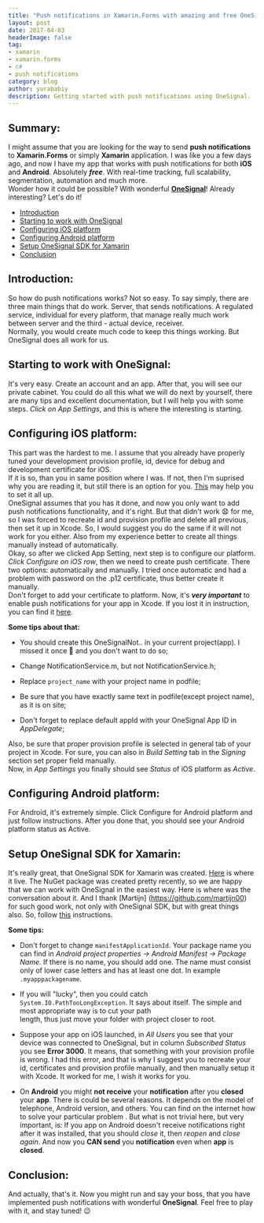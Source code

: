 ```yaml
---
title: "Push notifications in Xamarin.Forms with amazing and free OneSignal"
layout: post
date: 2017-04-03
headerImage: false
tag:
- xamarin
- xamarin.forms
- c#
- push notifications
category: blog
author: yurababiy
description: Getting started with push notifications using OneSignal.
---
```


## Summary:
I might assume that you are looking for the way to send __push notifications__ to
__Xamarin.Forms__ or simply __Xamarin__ application. I was like you a few days ago, and now
 I have my app that works with push notifications for both __iOS__ and __Android__. Absolutely
___free___. With real-time tracking, full scalability, segmentation, automation and much
more.  
 Wonder how it could be possible? With wonderful [__OneSignal__](https://onesignal.com/)! Already
interesting? Let's do it!

- [Introduction](#introduction)
- [Starting to work with OneSignal](#starting-to-work-with-onesignal)
- [Configuring iOS platform](#configuring-ios-platform)
- [Configuring Android platform](#configuring-android-platform)
- [Setup OneSignal SDK for Xamarin](#setup-onesignal-sdk-for-xamarin)
- [Conclusion](#conclusion)

## Introduction:
So how do push notifications works? Not so easy. To say simply, there are three
main things that do work. Server, that sends notifications. A regulated service,
individual for every platform, that manage really much work between server and
the third - actual device, receiver.  
Normally, you would create much code to keep this things working. But OneSignal
does all work for us.

## Starting to work with OneSignal:
It's very easy. Create an account and an app. After that, you will see our private
cabinet. You could do all this what we will do next by yourself, there are many tips
and excellent documentation, but I will help you with some steps.
_Click on App Settings_, and this is where the interesting is starting.

## Configuring iOS platform:
This part was the hardest to me. I assume that you already have properly tuned your
development provision profile, id, device for debug and development
certificate for iOS.  
If it is so, than you in same position where I was. If not,
then I'm suprised why you are reading it, but still there is an option for you.
[This](https://developer.xamarin.com/guides/ios/getting_started/installation/device_provisioning/)
may help you to set it all up.  
OneSignal assumes that you has it done, and
now you only want to add push notifications functionality, and it's right.
But that didn't work :anguished: for me, so I was forced to recreate id and provision
profile and delete all previous, then set it up in Xcode. So, I would suggest
you do the same if it will not work for you either. Also from my experience
better to create all things manually instead of automatically.  
Okay, so after we clicked App Setting, next step is to configure our platform.
_Click Configure on iOS row_, then we need to create push certificate.
There two options: automatically and manually. I tried once automatic and had a problem
with password on the .p12 certificate, thus better create it manually.  
Don't forget to add your certificate to platform. Now, it's ___very important___
to enable push notifications for your app in Xcode. If you lost it in instruction,
you can find it [here](https://documentation.onesignal.com/docs/ios-sdk-setup#section-2-add-required-capabilities).  

__Some tips about that:__  

* You should create this OneSignalNot.. in your current project(app).
I missed it once :grimacing: and you don't want to do so;   

* Change NotificationService.m, but not NotificationService.h;  

* Replace `project_name` with your project name in podfile;  

* Be sure that you have exactly same text in podfile(except project name), as it is on site;  

* Don't forget to replace default appId with your OneSignal App ID in _AppDelegate_;     

Also, be sure that proper provision profile is selected in general tab of your
project in Xcode. For sure, you can also in _Build Setting_ tab in the _Signing_
section set proper field manually.  
Now, in _App Settings_ you finally should see _Status_ of iOS platform as _Active_.

## Configuring Android platform:

For Android, it's extremely simple. Click Configure for Android platform and just
follow instructions. After you done that, you should see your Android platform
status as Active.

## Setup OneSignal SDK for Xamarin:

It's really great, that OneSignal SDK for Xamarin was created. [Here](https://github.com/OneSignal/OneSignal-Xamarin-SDK) is where it
live. The NuGet package was created pretty recently, so we are happy that we can
work with OneSignal in the easiest way. Here is where was the conversation about it.
And I thank [Martijn] (https://github.com/martijn00) for such good work, not only
with OneSignal SDK, but with great things also.
So, follow [this](https://documentation.onesignal.com/docs/xamarin-sdk-setup) instructions.  

__Some tips:__

* Don't forget to change `manifestApplicationId`. Your package name you can find
in _Android project properties -> Android Manifest -> Package Name._ If there is
no name, you should add one. The name must consist only of lower case letters and
has at least one dot. In example `.myapppackagename`.

* If you will "lucky", then you could catch `System.IO.PathTooLongException`.
It says about itself. The simple and most appropriate way is to cut your path  
length, thus just move your folder with project closer to root.  

* Suppose your app on iOS launched, in _All Users_ you see that your device
was connected to OneSignal, but in column _Subscribed Status_ you see __Error 3000__.
It means, that something with your provision profile is wrong. I had this error,
and that is why I suggest you to recreate your id, certificates and provision
profile manually, and then manually setup it with Xcode. It worked for me, I wish
it works for you.  

* On __Android__ you might __not receive__ your __notification__ after you __closed__ your __app__.
There is could be several reasons. It depends on the model of telephone, Android
version, and others. You can find on the internet how to solve your particular problem
. But what is not trivial here, but very important, is:
If you app on Android doesn't receive notifications right after it was installed,
that you should _close_ it, then _reopen_ and _close again_. And now you __CAN send__ you
__notification__ even when __app__ is __closed__.  

## Conclusion:
And actually, that's it. Now you might run and say your boss, that you have implemented
push notifications with wonderful __OneSignal__. Feel free to play with it,
and stay tuned! :wink:

